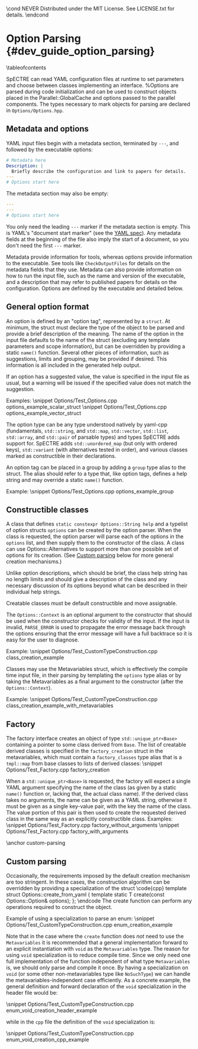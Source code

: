 \cond NEVER
Distributed under the MIT License.
See LICENSE.txt for details.
\endcond
# Option Parsing {#dev_guide_option_parsing}

\tableofcontents

SpECTRE can read YAML configuration files at runtime to set parameters
and choose between classes implementing an interface.  %Options are
parsed during code initialization and can be used to construct objects
placed in the Parallel::GlobalCache and options passed to the
parallel components.  The types necessary to mark objects for parsing
are declared in `Options/Options.hpp`.

## Metadata and options

YAML input files begin with a metadata section, terminated by `---`, and
followed by the executable options:

```yaml
# Metadata here
Description: |
  Briefly describe the configuration and link to papers for details.
---
# Options start here
```

The metadata section may also be empty:

```yaml
---
---
# Options start here
```

You only need the leading `---` marker if the metadata section is empty. This is
YAML's "document start marker" (see the [YAML spec](https://yaml.org/spec/1.2)).
Any metadata fields at the beginning of the file also imply the start of a
document, so you don't need the first `---` marker.

Metadata provide information for tools, whereas options provide information to
the executable. See tools like `CheckOutputFiles` for details on the metadata
fields that they use. Metadata can also provide information on how to run the
input file, such as the name and version of the executable, and a description
that may refer to published papers for details on the configuration.
Options are defined by the executable and detailed below.

## General option format

An option is defined by an "option tag", represented by a `struct`.  At minimum,
the struct must declare the type of the object to be parsed and provide a brief
description of the meaning.  The name of the option in the input file
defaults to the name of the struct (excluding any template parameters
and scope information), but can be overridden by providing a static
`name()` function.  Several other pieces of information, such as
suggestions, limits and grouping, may be provided if desired.  This
information is all included in the generated help output.

If an option has a suggested value, the value is specified in the
input file as usual, but a warning will be issued if the specified
value does not match the suggestion.

Examples:
\snippet Options/Test_Options.cpp options_example_scalar_struct
\snippet Options/Test_Options.cpp options_example_vector_struct

The option type can be any type understood natively by yaml-cpp
(fundamentals, `std::string`, and `std::map`, `std::vector`,
`std::list`, `std::array`, and `std::pair` of parsable types) and
types SpECTRE adds support for.  SpECTRE adds `std::unordered_map`
(but only with ordered keys), `std::variant` (with alternatives tested
in order), and various classes marked as constructible in their
declarations.

An option tag can be placed in a group by adding a `group` type alias to the
struct. The alias should refer to a type that, like option tags, defines a help
string and may override a static `name()` function.

Example:
\snippet Options/Test_Options.cpp options_example_group

## Constructible classes

A class that defines `static constexpr Options::String help` and a
typelist of option structs `options` can be created by the option
parser.  When the class is requested, the option parser will parse
each of the options in the `options` list, and then supply them to the
constructor of the class.  A class can use Options::Alternatives to
support more than one possible set of options for its creation.  (See
[Custom parsing](#custom-parsing) below for more general creation
mechanisms.)

Unlike option descriptions, which should be brief, the class help
string has no length limits and should give a description of the class
and any necessary discussion of its options beyond what can be
described in their individual help strings.

Creatable classes must be default constructible and move assignable.

The `Options::Context` is an optional argument to the constructor that should be
used when the constructor checks for validity of the input. If the input is
invalid, `PARSE_ERROR` is used to propagate the error message back through the
options ensuring that the error message will have a full backtrace so it is easy
for the user to diagnose.

Example:
\snippet Options/Test_CustomTypeConstruction.cpp class_creation_example

Classes may use the Metavariables struct, which is effectively the compile time
input file, in their parsing by templating the `options` type alias or by taking
the Metavariables as a final argument to the constructor (after the
`Options::Context`).

Example:
\snippet Options/Test_CustomTypeConstruction.cpp class_creation_example_with_metavariables

## Factory

The factory interface creates an object of type
`std::unique_ptr<Base>` containing a pointer to some class derived
from `Base`.  The list of creatable derived classes is specified in
the `factory_creation` struct in the metavariables, which must contain
a `factory_classes` type alias that is a `tmpl::map` from base classes
to lists of derived classes:
\snippet Options/Test_Factory.cpp factory_creation

When a `std::unique_ptr<Base>` is requested, the factory will expect a
single YAML argument specifying the name of the class (as given by a
static `name()` function or, lacking that, the actual class name).  If
the derived class takes no arguments, the name can be given as a YAML
string, otherwise it must be given as a single key-value pair, with
the key the name of the class.  The value portion of this pair is then
used to create the requested derived class in the same way as an
explicitly constructible class.  Examples:
\snippet Options/Test_Factory.cpp factory_without_arguments
\snippet Options/Test_Factory.cpp factory_with_arguments

\anchor custom-parsing
## Custom parsing

Occasionally, the requirements imposed by the default creation
mechanism are too stringent.  In these cases, the construction
algorithm can be overridden by providing a specialization of the
struct
\code{cpp}
template <typename T>
struct Options::create_from_yaml {
  template <typename Metavariables>
  static T create(const Options::Option& options);
};
\endcode
The create function can perform any operations required to construct
the object.

Example of using a specialization to parse an enum:
\snippet Options/Test_CustomTypeConstruction.cpp enum_creation_example

Note that in the case where the `create` function does *not* need to use the
`Metavariables` it is recommended that a general implementation forward to an
explicit instantiation with `void` as the `Metavariables` type. The reason for
using `void` specialization is to reduce compile time. Since we only need one
full implementation of the function independent of what type `Metavariables` is,
we should only parse and compile it once. By having a specialization on `void`
(or some other non-metavariables type like `NoSuchType`) we can handle the
metavariables-independent case efficiently. As a concrete example, the general
definition and forward declaration of the `void` specialization in the header
file would be:

\snippet Options/Test_CustomTypeConstruction.cpp enum_void_creation_header_example

while in the `cpp` file the definition of the `void` specialization is:

\snippet Options/Test_CustomTypeConstruction.cpp enum_void_creation_cpp_example
